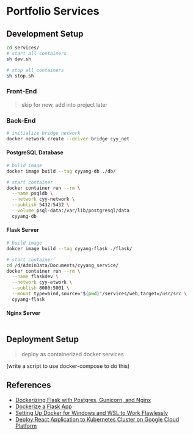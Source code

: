 # Portfolio Services

## Development Setup

```bash
cd services/
# start all containers
sh dev.sh

# stop all containers
sh stop.sh
```

### Front-End

> skip for now, add into project later

### Back-End

```bash
# initialize bridge network
docker network create --driver bridge cyy_net
```

#### PostgreSQL Database

```bash
# bulid image
docker image build --tag cyyang-db ./db/
```

```bash
# start container
docker container run --rm \
  --name psqldb \
  --network cyy-network \
  --publish 5432:5432 \
  --volume psql-data:/var/lib/postgresql/data
  cyyang-db
```

#### Flask Server

```bash
# build image
dokcer image build --tag cyyang-flask ./flask/
```

```bash
# start container`
cd /d/AdminData/Documents/cyyang_service/
docker container run --rm \
  --name flaskdev \
  --network cyy-etwork \
  --publish 8080:5001 \
  --mount type=bind,source="$(pwd)"/services/web,target=/usr/src \
  cyyang-flask
```

#### Nginx Server

```bash
```

## Deployment Setup

> deploy as containerized docker services

(write a script to use docker-compose to do this)

## References

+ [Dockerizing Flask with Postgres, Gunicorn, and Nginx](https://testdriven.io/blog/dockerizing-flask-with-postgres-gunicorn-and-nginx/)
+ [Dockerize a Flask App](https://dev.to/riverfount/dockerize-a-flask-app-17ag)
+ [Setting Up Docker for Windows and WSL to Work Flawlessly](https://nickjanetakis.com/blog/setting-up-docker-for-windows-and-wsl-to-work-flawlessly)
+ [Deploy React Application to Kubernetes Cluster on Google Cloud Platform](https://hackernoon.com/deploy-a-react-application-to-kubernetes-cluster-on-google-cloud-platform-3idt32ha)